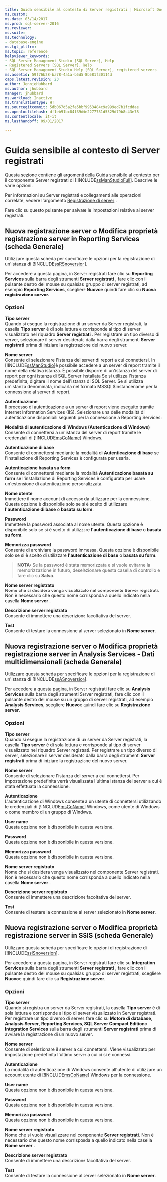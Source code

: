 ```yaml
---
title: Guida sensibile al contesto di Server registrati | Microsoft Docs
ms.custom: 
ms.date: 03/14/2017
ms.prod: sql-server-2016
ms.reviewer: 
ms.suite: 
ms.technology:
- database-engine
ms.tgt_pltfrm: 
ms.topic: reference
helpviewer_keywords:
- SQL Server Management Studio [SQL Server], Help
- Registered Servers [SQL Server], help
- SQL Server Management Studio Help [SQL Server], registered servers
ms.assetid: 59f76b28-ba78-4a1a-b5d5-8b581f30114d
caps.latest.revision: 23
author: JennieHubbard
ms.author: jhubbard
manager: jhubbard
ms.workload: Inactive
ms.translationtype: HT
ms.sourcegitcommit: 5db067d5a2fe5bbf9953484c9a999ed7b1fcddae
ms.openlocfilehash: df1eb91bc84f39d0e2277731d5329d79b8c43e78
ms.contentlocale: it-it
ms.lasthandoff: 09/01/2017

---
```

# <a name="registered-servers-f1-help"></a>Guida sensibile al contesto di Server registrati
  Questa sezione contiene gli argomenti della Guida sensibile al contesto per il componente Server registrati di [!INCLUDE[ssManStudioFull](../../includes/ssmanstudiofull-md.md)]. Descrive le varie opzioni.
  
 Per informazioni su Server registrati e collegamenti alle operazioni correlate, vedere l'argomento [Registrazione di server](../../tools/sql-server-management-studio/register-servers.md) . 
 

 Fare clic su questo pulsante per salvare le impostazioni relative ai server registrati. 
 
 ## <a name="reporting-services-new-or-edit-server-registration-general-tab"></a>Nuova registrazione server o Modifica proprietà registrazione server in Reporting Services (scheda Generale) 
  Utilizzare questa scheda per specificare le opzioni per la registrazione di un'istanza di [!INCLUDE[ssRSnoversion](../../includes/ssrsnoversion-md.md)].  
  
 Per accedere a questa pagina, in Server registrati fare clic su **Reporting Services** sulla barra degli strumenti **Server registrati** , fare clic con il pulsante destro del mouse su qualsiasi gruppo di server registrati, ad esempio **Reporting Services**, scegliere **Nuovo**e quindi fare clic su **Nuova registrazione server**.  
  
### <a name="options"></a>Opzioni  
 **Tipo server**  
 Quando si esegue la registrazione di un server da Server registrati, la casella **Tipo server** è di sola lettura e corrisponde al tipo di server visualizzato nel riquadro **Server registrati** . Per registrare un tipo diverso di server, selezionare il server desiderato dalla barra degli strumenti **Server registrati** prima di iniziare la registrazione del nuovo server.  
  
 **Nome server**  
 Consente di selezionare l'istanza del server di report a cui connettersi. In [!INCLUDE[ssManStudio](../../includes/ssmanstudio-md.md)]è possibile accedere a un server di report tramite il nome della relativa istanza. È possibile disporre di un'istanza del server di report per ogni istanza di SQL Server installata Se si utilizza l'istanza predefinita, digitare il nome dell'istanza di SQL Server. Se si utilizza un'istanza denominata, indicarla nel formato MSSQL$instancename per la connessione al server di report.  
  
 **Autenticazione**  
 Il processo di autenticazione a un server di report viene eseguito tramite Internet Information Services (IIS). Selezionare una delle modalità di autenticazione disponibili seguenti per la connessione a Reporting Services:  
  
 **Modalità di autenticazione di Windows (Autenticazione di Windows)**  
 Consente di connettersi a un'istanza del server di report tramite le credenziali di [!INCLUDE[msCoName](../../includes/msconame-md.md)] Windows.  
  
 **Autenticazione di base**  
 Consente di connettersi mediante la modalità di **Autenticazione di base** se l'installazione di Reporting Services è configurata per usarla.  
  
 **Autenticazione basata su form**  
 Consente di connettersi mediante la modalità **Autenticazione basata su form** se l'installazione di Reporting Services è configurata per usare un'estensione di autenticazione personalizzata.  
  
 **Nome utente**  
 Immettere il nome account di accesso da utilizzare per la connessione. Questa opzione è disponibile solo se si è scelto di utilizzare **l'autenticazione di base** o **basata su form**.  
  
 **Password**  
 Immettere la password associata al nome utente. Questa opzione è disponibile solo se si è scelto di utilizzare **l'autenticazione di base** o **basata su form**.  
  
 **Memorizza password**  
 Consente di archiviare la password immessa. Questa opzione è disponibile solo se si è scelto di utilizzare **l'autenticazione di base** o **basata su form**.  
  
> **NOTA:** Se la password è stata memorizzata e si vuole evitarne la memorizzazione in futuro, deselezionare questa casella di controllo e fare clic su **Salva**.  
  
 **Nome server registrato**  
 Nome che si desidera venga visualizzato nel componente Server registrati. Non è necessario che questo nome corrisponda a quello indicato nella casella **Nome server** .  
  
 **Descrizione server registrato**  
 Consente di immettere una descrizione facoltativa del server.  
  
 **Test**  
 Consente di testare la connessione al server selezionato in **Nome server**.  
  
 
 ## <a name="analysis-services---multidimensional-data-new-or-edit-server-registration-general-tab"></a>Nuova registrazione server o Modifica proprietà registrazione server in Analysis Services - Dati multidimensionali (scheda Generale)
 
  Utilizzare questa scheda per specificare le opzioni per la registrazione di un'istanza di [!INCLUDE[ssASnoversion](../../includes/ssasnoversion-md.md)].  
  
 Per accedere a questa pagina, in Server registrati fare clic su **Analysis Services** sulla barra degli strumenti Server registrati, fare clic con il pulsante destro del mouse su un gruppo di server registrati, ad esempio **Analysis Services**, scegliere **Nuovo**e quindi fare clic su **Registrazione server**.  
  
### <a name="options"></a>Opzioni  
 **Tipo server**  
 Quando si esegue la registrazione di un server da Server registrati, la casella **Tipo server** è di sola lettura e corrisponde al tipo di server visualizzato nel riquadro Server registrati. Per registrare un tipo diverso di server, selezionare il server desiderato dalla barra degli strumenti **Server registrati** prima di iniziare la registrazione del nuovo server.  
  
 **Nome server**  
 Consente di selezionare l'istanza del server a cui connettersi. Per impostazione predefinita verrà visualizzata l'ultima istanza del server a cui è stata effettuata la connessione.  
  
 **Autenticazione**  
 L'autenticazione di Windows consente a un utente di connettersi utilizzando le credenziali di [!INCLUDE[msCoName](../../includes/msconame-md.md)] Windows, come utente di Windows o come membro di un gruppo di Windows.  
  
 **User name**  
 Questa opzione non è disponibile in questa versione.  
  
 **Password**  
 Questa opzione non è disponibile in questa versione.  
  
 **Memorizza password**  
 Questa opzione non è disponibile in questa versione.  
  
 **Nome server registrato**  
 Nome che si desidera venga visualizzato nel componente Server registrati. Non è necessario che questo nome corrisponda a quello indicato nella casella **Nome server** .  
  
 **Descrizione server registrato**  
 Consente di immettere una descrizione facoltativa del server.  
  
 **Test**  
 Consente di testare la connessione al server selezionato in **Nome server**. 
 
 ## <a name="ssis-new-or-edit-server-registration-general-tab"></a>Nuova registrazione server o Modifica proprietà registrazione server in SSIS (scheda Generale) 
 
 Utilizzare questa scheda per specificare le opzioni di registrazione di [!INCLUDE[ssISnoversion](../../includes/ssisnoversion-md.md)].  
  
 Per accedere a questa pagina, in Server registrati fare clic su **Integration Services** sulla barra degli strumenti **Server registrati** , fare clic con il pulsante destro del mouse su qualsiasi gruppo di server registrati, scegliere **Nuovo**e quindi fare clic su **Registrazione server**.  
  
### <a name="options"></a>Opzioni  
 **Tipo server**  
 Quando si registra un server da Server registrati, la casella **Tipo server** è di sola lettura e corrisponde al tipo di server visualizzato in Server registrati. Per registrare un tipo diverso di server, fare clic su **Motore di database**, **Analysis Server**, **Reporting Services**, **SQL Server Compact** **Edition**o **Integration Services** sulla barra degli strumenti **Server registrati** prima di avviare la registrazione di un nuovo server.  
  
 **Nome server**  
 Consente di selezionare il server a cui connettersi. Viene visualizzato per impostazione predefinita l'ultimo server a cui ci si è connessi.  
  
 **Autenticazione**  
 La modalità di autenticazione di Windows consente all'utente di utilizzare un account utente di [!INCLUDE[msCoName](../../includes/msconame-md.md)] Windows per la connessione.  
  
 **User name**  
 Questa opzione non è disponibile in questa versione.  
  
 **Password**  
 Questa opzione non è disponibile in questa versione.  
  
 **Memorizza password**  
 Questa opzione non è disponibile in questa versione.  
  
 **Nome server registrato**  
 Nome che si vuole visualizzare nel componente **Server registrati**. Non è necessario che questo nome corrisponda a quello indicato nella casella **Nome server** .  
  
 **Descrizione server registrato**  
 Consente di immettere una descrizione facoltativa del server.  
  
 **Test**  
 Consente di testare la connessione al server selezionato in **Nome server**. 
  

 
 
  

